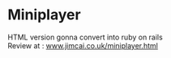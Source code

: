 # Miniplayer
HTML version gonna convert into ruby on rails  
Review at : www.jimcai.co.uk/miniplayer.html
